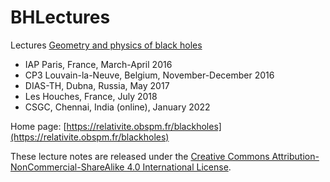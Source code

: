 # BHLectures

Lectures [Geometry and physics of black holes](https://relativite.obspm.fr/blackholes)

- IAP Paris, France, March-April 2016
- CP3 Louvain-la-Neuve, Belgium, November-December 2016
- DIAS-TH, Dubna, Russia, May 2017
- Les Houches, France, July 2018
- CSGC, Chennai, India (online), January 2022

Home page: [https://relativite.obspm.fr/blackholes](https://relativite.obspm.fr/blackholes)

These lecture notes are released under the [Creative Commons Attribution-NonCommercial-ShareAlike 4.0 International License](https://creativecommons.org/licenses/by-nc-sa/4.0/).
